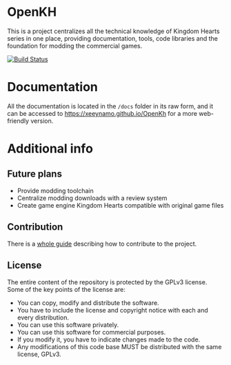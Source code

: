 # OpenKH

This is a project centralizes all the technical knowledge of Kingdom Hearts series in one place, providing documentation, tools, code libraries and the foundation for modding the commercial games.

[![Build Status](https://dev.azure.com/xeeynamo/OpenKH/_apis/build/status/Xeeynamo.OpenKh?branchName=master)](https://dev.azure.com/xeeynamo/OpenKH/_build/latest?definitionId=4&branchName=master)


# Documentation

All the documentation is located in the `/docs` folder in its raw form, and it can be accessed to https://xeeynamo.github.io/OpenKh for a more web-friendly version.


# Additional info

## Future plans

* Provide modding toolchain
* Centralize modding downloads with a review system
* Create game engine Kingdom Hearts compatible with original game files


## Contribution

There is a [whole guide](CONTRIBUTING.md) describing how to contribute to the project.


## License

The entire content of the repository is protected by the GPLv3 license. Some of the key points of the license are:

- You can copy, modify and distribute the software.
- You have to include the license and copyright notice with each and every distribution.
- You can use this software privately.
- You can use this software for commercial purposes.
- If you modify it, you have to indicate changes made to the code.
- Any modifications of this code base MUST be distributed with the same license, GPLv3.
